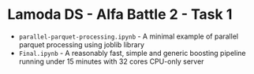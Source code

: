 # Lamoda DS - Alfa Battle 2 - Task 1

* `parallel-parquet-processing.ipynb` - A minimal example of parallel parquet processing using joblib library
* `Final.ipynb` - A reasonably fast, simple and generic boosting pipeline running under 15 minutes with 32 cores CPU-only server
